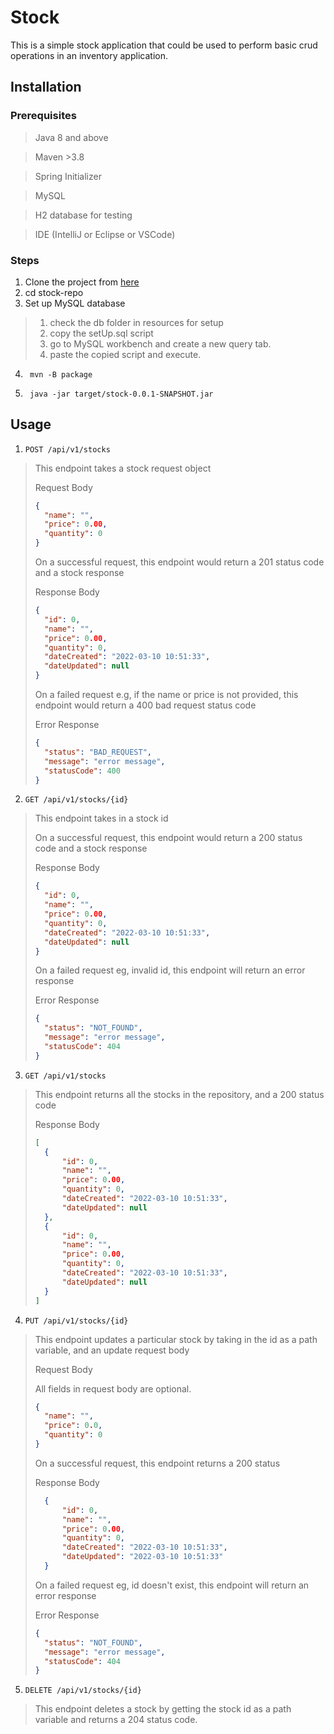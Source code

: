 # Stock

This is a simple stock application that could be used to perform basic crud operations in an inventory application.

## Installation
### Prerequisites
> Java 8 and above

> Maven >3.8

> Spring Initializer

> MySQL
 
> H2 database for testing

> IDE (IntelliJ or Eclipse or VSCode)

### Steps
1. Clone the project from [here](https://github.com/Damilola27/stock-repo.git)
1. cd stock-repo
1. Set up MySQL database
>1. check the db folder in resources for setup
>1. copy the setUp.sql script
>1. go to MySQL workbench and create a new query tab.
>1. paste the copied script and execute.
4. ```shell
    mvn -B package 
   ```

5. ```shell
    java -jar target/stock-0.0.1-SNAPSHOT.jar
    ```


## Usage
1. ```POST /api/v1/stocks```
> This endpoint takes a stock request object
> 
> Request Body
> 
> ```json
> {
>   "name": "",
>   "price": 0.00,
>   "quantity": 0
> }
> ```
>
> On a successful request, this endpoint would return a 201 status code and a stock response
> 
> Response Body
> ```json
> {
>   "id": 0,
>   "name": "",
>   "price": 0.00,
>   "quantity": 0,
>   "dateCreated": "2022-03-10 10:51:33",
>   "dateUpdated": null
> }
> ```
> On a failed request e.g, if the name or price is not provided, this endpoint would return a 400 bad request status code
> 
> Error Response
> ```json
> {
>   "status": "BAD_REQUEST",
>   "message": "error message",
>   "statusCode": 400
> }
> ```
>
2. ```GET /api/v1/stocks/{id}```
> This endpoint takes in a stock id
>
> On a successful request, this endpoint would return a 200 status code and a stock response
>
>
> Response Body
> ```json
> {
>   "id": 0,
>   "name": "",
>   "price": 0.00,
>   "quantity": 0,
>   "dateCreated": "2022-03-10 10:51:33",
>   "dateUpdated": null
> }
> ```
> On a failed request eg, invalid id, this endpoint will return an error response
>
> Error Response
> ```json
> {
>   "status": "NOT_FOUND",
>   "message": "error message",
>   "statusCode": 404
> }
> ```
>

3. ```GET /api/v1/stocks```
> This endpoint returns all the stocks in the repository, and a 200 status code
>
>
> Response Body
> ```json
> [
>   {
>       "id": 0,
>       "name": "",
>       "price": 0.00,
>       "quantity": 0,
>       "dateCreated": "2022-03-10 10:51:33",
>       "dateUpdated": null
>   },
>   {
>       "id": 0,
>       "name": "",
>       "price": 0.00,
>       "quantity": 0,
>       "dateCreated": "2022-03-10 10:51:33",
>       "dateUpdated": null
>   }
> ]
> ```
>
4. ```PUT /api/v1/stocks/{id}```

> This endpoint updates a particular stock by taking in the id as a path variable, and an update request body
>
> Request Body
> 
> All fields in request body are optional.
> ```json
> {
>   "name": "",
>   "price": 0.0,
>   "quantity": 0
> }
> ```
> On a successful request, this endpoint returns a 200 status  
>
> Response Body
> ```json
>   {
>       "id": 0,
>       "name": "",
>       "price": 0.00,
>       "quantity": 0,
>       "dateCreated": "2022-03-10 10:51:33",
>       "dateUpdated": "2022-03-10 10:51:33"
>   }
> ```
> On a failed request eg, id doesn't exist, this endpoint will return an error response
>
> Error Response
> ```json
> {
>   "status": "NOT_FOUND",
>   "message": "error message",
>   "statusCode": 404
> }
> ```
> 
5. ```DELETE /api/v1/stocks/{id}```
>
> This endpoint deletes a stock by getting the stock id as a path variable
> and returns a 204 status code.

